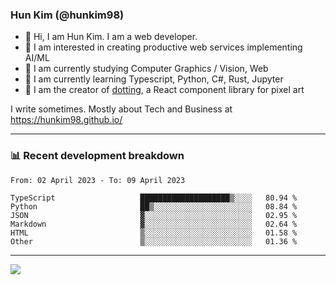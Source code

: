 ### Hun Kim (@hunkim98)

- 👋 Hi, I am Hun Kim. I am a web developer. 
- 🤔 I am interested in creating productive web services implementing AI/ML
- 🔭 I am currently studying Computer Graphics / Vision, Web 
- 🌱 I am currently learning Typescript, Python, C#, Rust, Jupyter
- 🎨 I am the creator of [dotting](hunkim98.github.io/dotting), a React component library for pixel art

I write sometimes. Mostly about Tech and Business at https://hunkim98.github.io/

---
### 📊 Recent development breakdown
<!--START_SECTION:waka-->

```text
From: 02 April 2023 - To: 09 April 2023

TypeScript                   ████████████████████▒░░░░   80.94 %
Python                       ██▒░░░░░░░░░░░░░░░░░░░░░░   08.84 %
JSON                         ▓░░░░░░░░░░░░░░░░░░░░░░░░   02.95 %
Markdown                     ▓░░░░░░░░░░░░░░░░░░░░░░░░   02.64 %
HTML                         ▒░░░░░░░░░░░░░░░░░░░░░░░░   01.58 %
Other                        ▒░░░░░░░░░░░░░░░░░░░░░░░░   01.36 %
```

<!--END_SECTION:waka-->
---

<!-- <div align='center'> -->
  <img align="center" src="https://github-readme-stats.vercel.app/api?username=hunkim98&theme=dark&show_icons=true"/>
<!-- </div> -->
<!--
**hunkim98/hunkim98** is a ✨ _special_ ✨ repository because its `README.md` (this file) appears on your GitHub profile.

Here are some ideas to get you started:

- 🔭 I’m currently working on ...
- 🌱 I’m currently learning ...
- 👯 I’m looking to collaborate on ...
- 🤔 I’m looking for help with ...
- 💬 Ask me about ...
- 📫 How to reach me: ...
- 😄 Pronouns: ...
- ⚡ Fun fact: ...
-->
